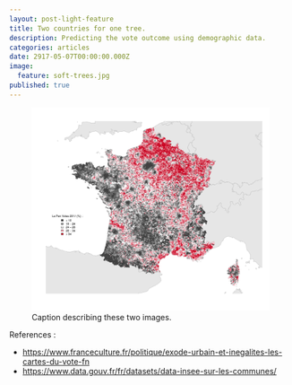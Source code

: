 ```yaml
---
layout: post-light-feature
title: Two countries for one tree.
description: Predicting the vote outcome using demographic data.
categories: articles
date: 2917-05-07T00:00:00.000Z
image:
  feature: soft-trees.jpg
published: true
---
```




<figure>
	<img src="/images/french_elections/maps/unnamed-chunk-8-1.png">
	<figcaption>Caption describing these two images.</figcaption>
</figure>



References :
- https://www.franceculture.fr/politique/exode-urbain-et-inegalites-les-cartes-du-vote-fn
- https://www.data.gouv.fr/fr/datasets/data-insee-sur-les-communes/
